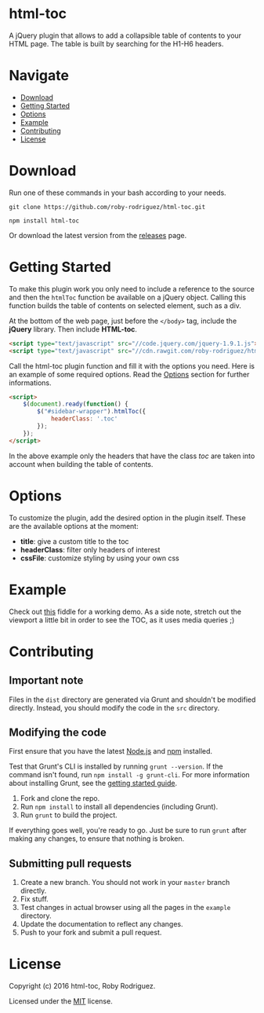 html-toc
===
A jQuery plugin that allows to add a collapsible table of contents to your HTML page. The table is built by searching for the H1-H6 headers.

# Navigate
- [Download](#download)
- [Getting Started](#getting-started)
- [Options](#options)
- [Example](#example)
- [Contributing](#contributing)
- [License](#license)

# Download
Run one of these commands in your bash according to your needs.

`git clone https://github.com/roby-rodriguez/html-toc.git`

`npm install html-toc`

Or download the latest version from the [releases](https://github.com/roby-rodriguez/html-toc/releases) page.

# Getting Started
To make this plugin work you only need to include a reference to the source and then the `htmlToc` function be available on a jQuery object. Calling this function builds the table of contents on selected element, such as a div.

At the bottom of the web page, just before the `</body>` tag, include the **jQuery** library. Then include **HTML-toc**.

```html
<script type="text/javascript" src="//code.jquery.com/jquery-1.9.1.js"></script>
<script type="text/javascript" src="//cdn.rawgit.com/roby-rodriguez/html-toc/master/dist/js/jquery.html-toc.min.js"></script>
```

Call the html-toc plugin function and fill it with the options you need. Here is an example of some required options. Read the [Options](#options) section for further informations.

```html
<script>
    $(document).ready(function() {
        $("#sidebar-wrapper").htmlToc({
            headerClass: '.toc'
        });
    });
</script>
```

In the above example only the headers that have the class *toc* are taken into account when building the table of contents.

# Options
To customize the plugin, add the desired option in the plugin itself. These are the available options at the moment:
* **title**: give a custom title to the toc
* **headerClass**: filter only headers of interest
* **cssFile**: customize styling by using your own css

# Example
Check out [this](https://jsfiddle.net/5d51xt49/) fiddle for a working demo. As a side note, stretch out the viewport a little bit in order to see the TOC, as it uses media queries ;)

# Contributing

## Important note
Files in the `dist` directory are generated via Grunt and shouldn't be modified directly. Instead, you should modify the code in the `src` directory.

## Modifying the code
First ensure that you have the latest [Node.js](http://nodejs.org/) and [npm](http://npmjs.org/) installed.

Test that Grunt's CLI is installed by running `grunt --version`.  If the command isn't found, run `npm install -g grunt-cli`. For more information about installing Grunt, see the [getting started guide](http://gruntjs.com/getting-started).

1. Fork and clone the repo.
1. Run `npm install` to install all dependencies (including Grunt).
1. Run `grunt` to build the project.

If everything goes well, you're ready to go. Just be sure to run `grunt` after making any changes, to ensure that nothing is broken.

## Submitting pull requests

1. Create a new branch. You should not work in your `master` branch directly.
1. Fix stuff.
1. Test changes in actual browser using all the pages in the `example` directory.
1. Update the documentation to reflect any changes.
1. Push to your fork and submit a pull request.

# License
Copyright (c) 2016 html-toc, Roby Rodriguez.

Licensed under the [MIT](https://github.com/simple-sidebar/simpler-sidebar/blob/master/LICENSE-MIT) license.